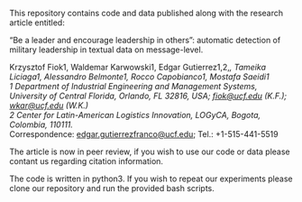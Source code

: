 This repository contains code and data published along with the research article entitled:

“Be a leader and encourage leadership in others”: automatic detection of military leadership in textual data on message-level.

Krzysztof Fiok1, Waldemar Karwowski1, Edgar Gutierrez1,2,*, Tameika Liciaga1, Alessandro Belmonte1, Rocco Capobianco1, Mostafa Saeidi1
<br>1	Department of Industrial Engineering and Management Systems, University of Central Florida, Orlando, FL 32816, USA; fiok@ucf.edu (K.F.); wkar@ucf.edu (W.K.)
<br>2	Center for Latin-American Logistics Innovation, LOGyCA, Bogota, Colombia, 110111.
<br>*	Correspondence: edgar.gutierrezfranco@ucf.edu; Tel.: +1-515-441-5519

The article is now in peer review, if you wish to use our code or data please contant us regarding citation information.

The code is written in python3. If you wish to repeat our experiments please clone our repository and run the provided bash scripts.
